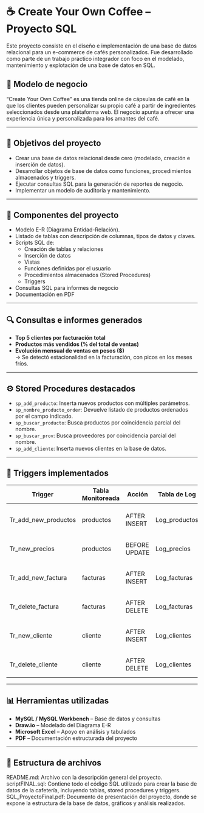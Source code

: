 # ☕ Create Your Own Coffee – Proyecto SQL

Este proyecto consiste en el diseño e implementación de una base de datos relacional para un e-commerce de cafés personalizados. Fue desarrollado como parte de un trabajo práctico integrador con foco en el modelado, mantenimiento y explotación de una base de datos en SQL.

## 📌 Modelo de negocio

“Create Your Own Coffee” es una tienda online de cápsulas de café en la que los clientes pueden personalizar su propio café a partir de ingredientes seleccionados desde una plataforma web. El negocio apunta a ofrecer una experiencia única y personalizada para los amantes del café.

---

## 🎯 Objetivos del proyecto

- Crear una base de datos relacional desde cero (modelado, creación e inserción de datos).
- Desarrollar objetos de base de datos como funciones, procedimientos almacenados y triggers.
- Ejecutar consultas SQL para la generación de reportes de negocio.
- Implementar un modelo de auditoría y mantenimiento.

---

## 🧩 Componentes del proyecto

- Modelo E-R (Diagrama Entidad-Relación).
- Listado de tablas con descripción de columnas, tipos de datos y claves.
- Scripts SQL de:
  - Creación de tablas y relaciones
  - Inserción de datos
  - Vistas
  - Funciones definidas por el usuario
  - Procedimientos almacenados (Stored Procedures)
  - Triggers
- Consultas SQL para informes de negocio
- Documentación en PDF

---

## 🔍 Consultas e informes generados

- **Top 5 clientes por facturación total**
- **Productos más vendidos (% del total de ventas)**
- **Evolución mensual de ventas en pesos ($)**  
  → Se detectó estacionalidad en la facturación, con picos en los meses fríos.

---

## ⚙️ Stored Procedures destacados

- `sp_add_producto`: Inserta nuevos productos con múltiples parámetros.
- `sp_nombre_producto_order`: Devuelve listado de productos ordenados por el campo indicado.
- `sp_buscar_producto`: Busca productos por coincidencia parcial del nombre.
- `sp_buscar_prov`: Busca proveedores por coincidencia parcial del nombre.
- `sp_add_cliente`: Inserta nuevos clientes en la base de datos.

---

## 🚨 Triggers implementados

| Trigger               | Tabla Monitoreada | Acción       | Tabla de Log       | Descripción                                |
|----------------------|-------------------|--------------|--------------------|--------------------------------------------|
| Tr_add_new_productos | productos         | AFTER INSERT | Log_productos      | Registra la creación de productos nuevos   |
| Tr_new_precios       | productos         | BEFORE UPDATE| Log_precios        | Registra los cambios de precio             |
| Tr_add_new_factura   | facturas          | AFTER INSERT | Log_facturas       | Registra la creación de nuevas facturas    |
| Tr_delete_factura    | facturas          | AFTER DELETE | Log_facturas       | Registra eliminación de facturas           |
| Tr_new_cliente       | cliente           | AFTER INSERT | Log_clientes       | Registra la creación de nuevos clientes    |
| Tr_delete_cliente    | cliente           | AFTER DELETE | Log_clientes       | Registra eliminación de clientes           |

---

## 📊 Herramientas utilizadas

- **MySQL / MySQL Workbench** – Base de datos y consultas
- **Draw.io** – Modelado del Diagrama E-R
- **Microsoft Excel** – Apoyo en análisis y tabulados
- **PDF** – Documentación estructurada del proyecto

---

## 📁 Estructura de archivos
README.md: Archivo con la descripción general del proyecto.
scriptFINAL.sql: Contiene todo el código SQL utilizado para crear la base de datos de la cafetería, incluyendo tablas, stored procedures y triggers.
SQL_ProyectoFinal.pdf: Documento de presentación del proyecto, donde se expone la estructura de la base de datos, gráficos y análisis realizados.

